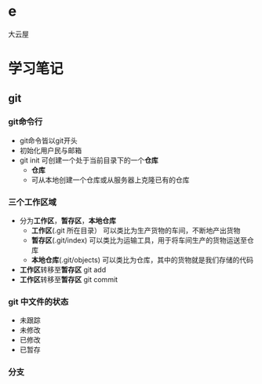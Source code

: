 # e
大云屋
# 学习笔记
## git
### git命令行
+ git命令皆以git开头
+ 初始化用户民与邮箱
+ git init 可创建一个处于当前目录下的一个**仓库**
  - **仓库**
  - 可从本地创建一个仓库或从服务器上克隆已有的仓库
### 三个工作区域
+ 分为**工作区**，**暂存区**，**本地仓库**
  - **工作区**(.git 所在目录）
  可以类比为生产货物的车间，不断地产出货物
  - **暂存区**(.git/index)
  可以类比为运输工具，用于将车间生产的货物运送至仓库
  - **本地仓库**(.git/objects)
  可以类比为仓库，其中的货物就是我们存储的代码
 +  **工作区**转移至**暂存区**
 git add
 +  **工作区**转移至**暂存区**
 git commit
### git 中文件的状态
+ 未跟踪
+ 未修改
+ 已修改
+ 已暂存
### 分支
